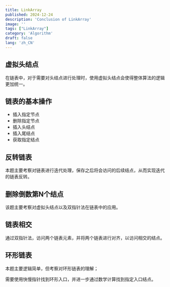 ```yaml
---
title: LinkArray
published: 2024-12-24
description: 'Conclusion of LinkArray'
image: ''
tags: ["LinkArray"]
category: 'Algorithm'
draft: false
lang: 'zh_CN'
---
```


## 虚拟头结点

在链表中，对于需要对头结点进行处理时，使用虚拟头结点会使得整体算法的逻辑更加统一。

## 链表的基本操作

- 插入指定节点
- 删除指定节点
- 插入头结点
- 插入尾结点
- 获取指定结点

## 反转链表

本题主要考察对链表进行迭代处理，保存之后将会访问的后续结点，从而实现迭代的链表反转。

## 删除倒数第N个结点

该题主要考察对虚拟头结点以及双指针法在链表中的应用。

## 链表相交

通过双指针法，访问两个链表元素，并将两个链表进行对齐，以访问相交的结点。

## 环形链表

本题主要逻辑简单，但考察对环形链表的理解；

需要使用快慢指针找到环形入口，并进一步通过数学计算找到指定入口结点。
